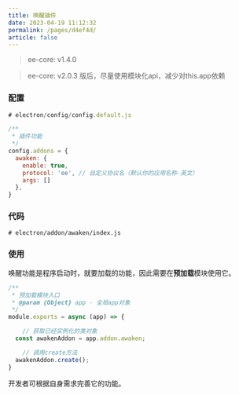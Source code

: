 ```yaml
---
title: 唤醒插件
date: 2023-04-19 11:12:32
permalink: /pages/d4ef4d/
article: false
---
```


> ee-core: v1.4.0

> ee-core: v2.0.3 版后，尽量使用模块化api，减少对this.app依赖

###  配置
```javascript
# electron/config/config.default.js

/**
 * 插件功能
 */
config.addons = {
  awaken: {
    enable: true,
    protocol: 'ee', // 自定义协议名（默认你的应用名称-英文）
    args: []
  },
}
```
###  代码
```
# electron/addon/awaken/index.js
```
###  使用
唤醒功能是程序启动时，就要加载的功能，因此需要在**预加载**模块使用它。
```javascript
/**
 * 预加载模块入口
 * @param {Object} app - 全局app对象
 */
module.exports = async (app) => {

	// 获取已经实例化的类对象
  const awakenAddon = app.addon.awaken;

	// 调用create方法
  awakenAddon.create();
}
```
开发者可根据自身需求完善它的功能。
